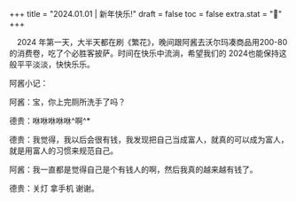 +++
title = "2024.01.01 | 新年快乐!"
draft = false
toc = false
extra.stat = "🎉"
+++

&emsp;2024 年第一天，大半天都在刷《繁花》，晚间跟阿酱去沃尔玛凑商品用200-80 的消费卷，吃了个必胜客披萨。时间在快乐中流淌，希望我们的 2024也能保持这般平平淡淡，快快乐乐。

阿酱小记：

阿酱：宝，你上完厕所洗手了吗？

德贵：咻咻咻咻咻^啊^*

德贵：我觉得，我以后会很有钱，我发现把自己当成富人，就真的可以成为富人，就是用富人的习惯来规范自己。

阿酱：我一直都是觉得自己是个有钱人的啊，然后我真的越来越有钱了。

德贵：关灯 拿手机 谢谢。
